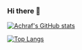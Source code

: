 ### Hi there 👋

[![Achraf's GitHub stats](https://github-readme-stats.vercel.app/api?username=YAchrafY&count_private=true&theme=algolia)](https://github.com/YAchrafY/github-readme-stats)

[![Top Langs](https://github-readme-stats.vercel.app/api/top-langs/?username=YAchrafY)](https://github.com/YAchrafY/github-readme-stats)
